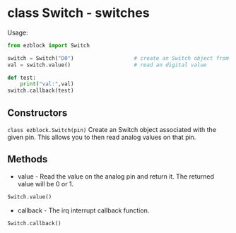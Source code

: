 # class Switch - switches

Usage:
```python
from ezblock import Switch

switch = Switch("D0")                   # create an Switch object from a pin
val = switch.value()                    # read an digital value

def test:
    print("val:",val)
switch.callback(test)
```
## Constructors
```class ezblock.Switch(pin)```
Create an Switch object associated with the given pin. This allows you to then read analog values on that pin.

## Methods
- value - Read the value on the analog pin and return it. The returned value will be 0 or 1.
```python
Switch.value()
```
- callback - The irq interrupt callback function.
```python
Switch.callback()
```
